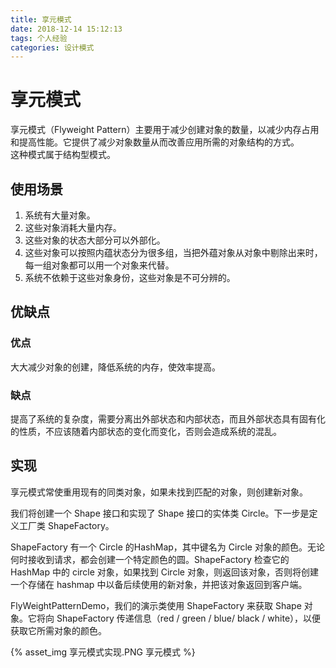 ```yaml
---
title: 享元模式
date: 2018-12-14 15:12:13
tags: 个人经验
categories: 设计模式
---
```


# 享元模式

享元模式（Flyweight Pattern）主要用于减少创建对象的数量，以减少内存占用和提高性能。它提供了减少对象数量从而改善应用所需的对象结构的方式。  
这种模式属于结构型模式。  

## 使用场景

1. 系统有大量对象。
2. 这些对象消耗大量内存。
3. 这些对象的状态大部分可以外部化。
4. 这些对象可以按照内蕴状态分为很多组，当把外蕴对象从对象中剔除出来时，每一组对象都可以用一个对象来代替。
5. 系统不依赖于这些对象身份，这些对象是不可分辨的。

## 优缺点

### 优点

大大减少对象的创建，降低系统的内存，使效率提高。  

### 缺点

提高了系统的复杂度，需要分离出外部状态和内部状态，而且外部状态具有固有化的性质，不应该随着内部状态的变化而变化，否则会造成系统的混乱。  

## 实现

享元模式常使重用现有的同类对象，如果未找到匹配的对象，则创建新对象。  
  
我们将创建一个 Shape 接口和实现了 Shape 接口的实体类 Circle。下一步是定义工厂类 ShapeFactory。  
  
ShapeFactory 有一个 Circle 的HashMap，其中键名为 Circle 对象的颜色。无论何时接收到请求，都会创建一个特定颜色的圆。ShapeFactory 检查它的 HashMap 中的 circle 对象，如果找到 Circle 对象，则返回该对象，否则将创建一个存储在 hashmap 中以备后续使用的新对象，并把该对象返回到客户端。  
  
FlyWeightPatternDemo，我们的演示类使用 ShapeFactory 来获取 Shape 对象。它将向 ShapeFactory 传递信息（red / green / blue/ black / white），以便获取它所需对象的颜色。  

{% asset_img 享元模式实现.PNG 享元模式 %}